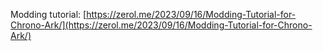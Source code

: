Modding tutorial: [https://zerol.me/2023/09/16/Modding-Tutorial-for-Chrono-Ark/](https://zerol.me/2023/09/16/Modding-Tutorial-for-Chrono-Ark/)
